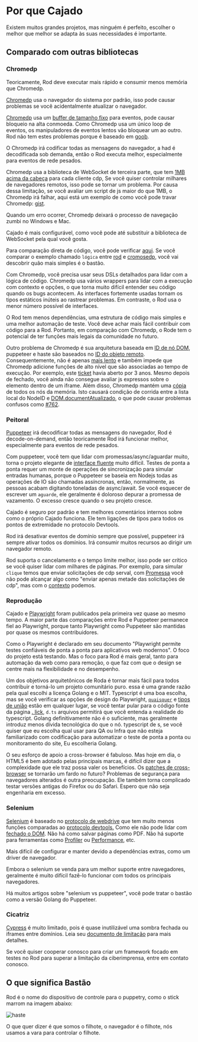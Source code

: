 # Por que Cajado

Existem muitos grandes projetos, mas ninguém é perfeito, escolher o melhor que melhor se adapta às suas necessidades é importante.

## Comparado com outras bibliotecas

### Chromedp

Teoricamente, Rod deve executar mais rápido e consumir menos memória que Chromedp.

[Chromedp][chromedp] usa o navegador do sistema por padrão, isso pode causar problemas se você acidentalmente atualizar o navegador.

[Chromedp][chromedp] usa um [buffer de tamanho fixo](https://github.com/chromedp/chromedp/blob/b56cd66/target.go#L69-L73) para eventos, pode causar bloqueio na alta conmoeda. Como Chromedp usa um único loop de eventos, os manipuladores de eventos lentos vão bloquear um ao outro. Rod não tem estes problemas porque é baseado em [goob](https://github.com/ysmood/goob).

O Chromedp irá codificar todas as mensagens do navegador, a had é decodificada sob demanda, então o Rod executa melhor, especialmente para eventos de rede pesados.

Chromedp usa a biblioteca de WebSocket de terceira parte, que tem [1MB acima da cabeça](https://github.com/chromedp/chromedp/blob/b56cd66f9cebd6a1fa1283847bbf507409d48225/conn.go#L43-L54) para cada cliente cdp, Se você quiser controlar milhares de navegadores remotos, isso pode se tornar um problema. Por causa dessa limitação, se você avaliar um script de js maior do que 1MB, o Chromedp irá falhar, aqui está um exemplo de como você pode travar Chromedp: [gist](https://gist.github.com/ysmood/0d5b2c878ecbdb598776af7d3d305b79).

Quando um erro ocorrer, Chromedp deixará o processo de navegação zumbi no Windows e Mac.

Cajado é mais configurável, como você pode até substituir a biblioteca de WebSocket pela qual você gosta.

Para comparação direta de código, você pode verificar [aqui](https://github.com/go-rod/rod/tree/master/lib/examples/compare-chromedp). Se você comparar o exemplo chamado `lógica` entre [rod](https://github.com/go-rod/rod/tree/master/lib/examples/compare-chromedp/logic/main.go) e [cromosedp](https://github.com/chromedp/examples/blob/master/logic/main.go), você vai descobrir quão mais simples é o bastão.

Com Chromedp, você precisa usar seus DSLs detalhados para lidar com a lógica de código. Chromedp usa vários wrappers para lidar com a execução com contexto e opções, o que torna muito difícil entender seu código quando os bugs acontecem. As interfaces fortemente usadas tornam os tipos estáticos inúteis ao rastrear problemas. Em contraste, o Rod usa o menor número possível de interfaces.

O Rod tem menos dependências, uma estrutura de código mais simples e uma melhor automação de teste. Você deve achar mais fácil contribuir com código para a Rod. Portanto, em comparação com Chromedp, o Rode tem o potencial de ter funções mais legais da comunidade no futuro.

Outro problema de Chromedp é sua arquitetura baseada em [ID de nó DOM](https://chromedevtools.github.io/devtools-protocol/tot/DOM/#type-NodeId), puppeteer e haste são baseados no [ID do objeto remoto](https://chromedevtools.github.io/devtools-protocol/tot/Runtime/#type-RemoteObjectId). Consequentemente, não é apenas [mais lento](https://github.com/puppeteer/puppeteer/issues/2936) e também impede que Chromedp adicione funções de alto nível que são associadas ao tempo de execução. Por exemplo, este [ticket](https://github.com/chromedp/chromedp/issues/72) havia aberto por 3 anos. Mesmo depois de fechado, você ainda não consegue avaliar js expressos sobre o elemento dentro de um iframe. Além disso, Chromedp mantém uma [cópia](https://github.com/chromedp/chromedp/blob/e2970556e3d05f3259c464faeed1ec0e862f0560/target.go#L375-L376) de todos os nós da memória. Isto causará condição de corrida entre a lista local do NodeID e [DOM.documentAtualizado](https://chromedevtools.github.io/devtools-protocol/tot/DOM/#event-documentUpdated), o que pode causar problemas confusos como [#762](https://github.com/chromedp/chromedp/issues/762).

### Peitoral

[Puppeteer][puppeteer] irá decodificar todas as mensagens do navegador, Rod é decode-on-demand, então teoricamente Rod irá funcionar melhor, especialmente para eventos de rede pesados.

Com puppeteer, você tem que lidar com promessas/async/aguardar muito, torna o projeto elegante de [interface fluente](https://en.wikipedia.org/wiki/Fluent_interface) muito difícil. Testes de ponta a ponta requer um monte de operações de sincronização para simular entradas humanas, porque o Puppeteer se baseia em Nodejs todas as operações de IO são chamadas assíncronas, então, normalmente, as pessoas acabam digitando toneladas de async/await. Se você esquecer de escrever um `aguarde`, ele geralmente é doloroso depurar a promessa de vazamento. O excesso cresce quando o seu projeto cresce.

Cajado é seguro por padrão e tem melhores comentários internos sobre como o próprio Cajado funciona. Ele tem ligações de tipos para todos os pontos de extremidade no protocolo Devtools.

Rod irá desativar eventos de domínio sempre que possível, puppeteer irá sempre ativar todos os domínios. Irá consumir muitos recursos ao dirigir um navegador remoto.

Rod suporta o cancelamento e o tempo limite melhor, isso pode ser crítico se você quiser lidar com milhares de páginas. Por exemplo, para simular `clique` temos que enviar solicitações de cdp serval, com [Promessa](https://stackoverflow.com/questions/29478751/cancel-a-vanilla-ecmascript-6-promise-chain) você não pode alcançar algo como "enviar apenas metade das solicitações de cdp", mas com o [contexto](https://golang.org/pkg/context/) podemos.

### Reprodução

Cajado e [Playwright](https://github.com/microsoft/playwright) foram publicados pela primeira vez quase ao mesmo tempo. A maior parte das comparações entre Rod e Puppeteer permanece fiel ao Playwright, porque tanto Playwright como Puppeteer são mantidas por quase os mesmos contribuidores.

Como o Playwright é declarado em seu documento "Playwright permite testes confiáveis de ponta a ponta para aplicativos web modernos". O foco do projeto está testando. Mas o foco para Rod é mais geral, tanto para automação da web como para remoção, o que faz com que o design se centre mais na flexibilidade e no desempenho.

Um dos objetivos arquitetônicos de Roda é tornar mais fácil para todos contribuir e torná-lo um projeto comunitário puro. essa é uma grande razão pela qual escolhi a licença Golang e o MIT. Typescript é uma boa escolha, mas se você verificar as opções de design do Playwright, [`quaisquer`](https://www.typescriptlang.org/docs/handbook/basic-types.htmvl#any) e [tipos de união](https://www.typescriptlang.org/docs/handbook/unions-and-intersections.html#union-types) estão em qualquer lugar, se você tentar pular para o código fonte da página [. lick](https://playwright.dev/#version=v1.6.2&path=docs%2Fapi.md&q=pageclickselector-options), `d.ts` arquivos permitirá que você entenda a realidade do typescript. Golang definitivamente não é o suficiente, mas geralmente introduz menos dívida tecnológica do que o nó. typescript de s, se você quiser que eu escolha qual usar para QA ou Infra que não esteja familiarizado com codificação para automatizar o teste de ponta a ponta ou monitoramento do site, Eu escolheria Golang.

O seu esforço de apoio a cross-browser é fabuloso. Mas hoje em dia, o HTML5 é bem adotado pelas principais marcas, é difícil dizer que a complexidade que ele traz possa valer os benefícios. Os [patches de cross-browser](https://github.com/microsoft/playwright/tree/master/browser_patches) se tornarão um fardo no futuro? Problemas de segurança para navegadores alterados é outra preocupação. Ele também torna complicado testar versões antigas do Firefox ou do Safari. Espero que não seja engenharia em excesso.

### Selenium

[Selenium](https://www.selenium.dev/) é baseado no [protocolo de webdrive](https://www.w3.org/TR/webdriver/) que tem muito menos funções comparadas ao [protocolo devtools.](https://chromedevtools.github.io/devtools-protocol) Como ele não pode lidar com [fechado o DOM](https://github.com/sukgu/shadow-automation-selenium/issues/7#issuecomment-563062460). Não há como salvar páginas como PDF. Não há suporte para ferramentas como [Profiler](https://chromedevtools.github.io/devtools-protocol/tot/Profiler/) ou [Performance](https://chromedevtools.github.io/devtools-protocol/tot/Performance/), etc.

Mais difícil de configurar e manter devido a dependências extras, como um driver de navegador.

Embora o selenium se venda para um melhor suporte entre navegadores, geralmente é muito difícil fazê-lo funcionar com todos os principais navegadores.

Há muitos artigos sobre "selenium vs puppeteer", você pode tratar o bastão como a versão Golang do Puppeteer.

### Cicatriz

[Cypress](https://www.cypress.io/) é muito limitado, pois é quase inutilizável uma sombra fechada ou iframes entre domínios. Leia seu [documento de limitação](https://docs.cypress.io/guides/references/trade-offs.html) para mais detalhes.

Se você quiser cooperar conosco para criar um framework focado em testes no Rod para superar a limitação da ciberimprensa, entre em contato conosco.

## O que significa Bastão

Rod é o nome do dispositivo de controle para o puppetry, como o stick marrom na imagem abaixo:

![haste](https://user-images.githubusercontent.com/1415488/80178856-31cd8880-863a-11ea-83e9-64f84be3282d.png ":size=200")

O que quer dizer é que somos o filhote, o navegador é o filhote, nós usamos a vara para controlar o filhote.

[chromedp]: https://github.com/chromedp/chromedp
[puppeteer]: https://github.com/puppeteer/puppeteer
